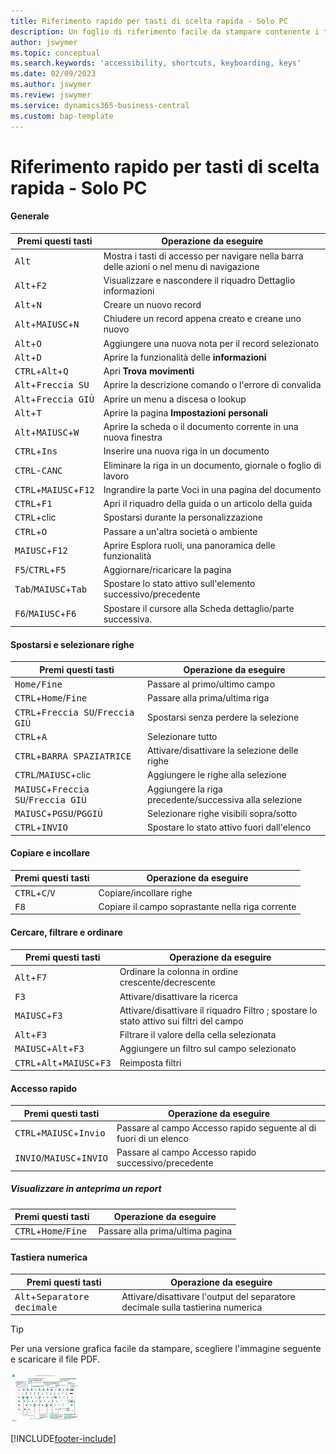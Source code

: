 ```yaml
---
title: Riferimento rapido per tasti di scelta rapida - Solo PC
description: Un foglio di riferimento facile da stampare contenente i tasti di scelta rapida più utilizzati per utenti di PC.
author: jswymer
ms.topic: conceptual
ms.search.keywords: 'accessibility, shortcuts, keyboarding, keys'
ms.date: 02/09/2023
ms.author: jswymer
ms.review: jswymer
ms.service: dynamics365-business-central
ms.custom: bap-template
---
```


# Riferimento rapido per tasti di scelta rapida - Solo PC

#### Generale

|Premi questi tasti|Operazione da eseguire|  
|-|-|
|<kbd>Alt</kbd>|Mostra i tasti di accesso per navigare nella barra delle azioni o nel menu di navigazione|
|<kbd>Alt</kbd>+<kbd>F2</kbd>|Visualizzare e nascondere il riquadro Dettaglio informazioni|
|<kbd>Alt</kbd>+<kbd>N</kbd>|Creare un nuovo record|
|<kbd>Alt</kbd>+<kbd>MAIUSC</kbd>+<kbd>N</kbd>|Chiudere un record appena creato e creane uno nuovo|
|<kbd>Alt</kbd>+<kbd>O</kbd>|Aggiungere una nuova nota per il record selezionato|
|<kbd>Alt</kbd>+<kbd>D</kbd>|Aprire la funzionalità delle **informazioni**|
|<kbd>CTRL</kbd>+<kbd>Alt</kbd>+<kbd>Q</kbd>|Apri **Trova movimenti**|
|<kbd>Alt</kbd>+<kbd>Freccia SU</kbd>|Aprire la descrizione comando o l'errore di convalida|
|<kbd>Alt</kbd>+<kbd>Freccia GIÙ</kbd>|Aprire un menu a discesa o lookup|
|<kbd>Alt</kbd>+<kbd>T</kbd>|Aprire la pagina **Impostazioni personali**|
|<kbd>Alt</kbd>+<kbd>MAIUSC</kbd>+<kbd>W</kbd>|Aprire la scheda o il documento corrente in una nuova finestra|
|<kbd>CTRL</kbd>+<kbd>Ins</kbd>|Inserire una nuova riga in un documento|
|<kbd>CTRL</kbd>-<kbd>CANC</kbd>|Eliminare la riga in un documento, giornale o foglio di lavoro|
|<kbd>CTRL</kbd>+<kbd>MAIUSC</kbd>+<kbd>F12</kbd>|Ingrandire la parte Voci in una pagina del documento|
|<kbd>CTRL</kbd>+<kbd>F1</kbd>|Apri il riquadro della guida o un articolo della guida|
|<kbd>CTRL</kbd>+clic|Spostarsi durante la personalizzazione|
|<kbd>CTRL</kbd>+<kbd>O</kbd>|Passare a un'altra società o ambiente|
|<kbd>MAIUSC</kbd>+<kbd>F12</kbd>|Aprire Esplora ruoli, una panoramica delle funzionalità|
|<kbd>F5</kbd>/<kbd>CTRL</kbd>+<kbd>F5</kbd>|Aggiornare/ricaricare la pagina|
|<kbd>Tab</kbd>/<kbd>MAIUSC</kbd>+<kbd>Tab</kbd>|Spostare lo stato attivo sull'elemento successivo/precedente|
|<kbd>F6</kbd>/<kbd>MAIUSC</kbd>+<kbd>F6</kbd>|Spostare il cursore alla Scheda dettaglio/parte successiva.|

#### Spostarsi e selezionare righe

|Premi questi tasti|Operazione da eseguire|
|-|-|
|<kbd>Home/Fine|Passare al primo/ultimo campo|
|<kbd>CTRL</kbd>+<kbd>Home</kbd>/<kbd>Fine</kbd>|Passare alla prima/ultima riga|
|<kbd>CTRL</kbd>+<kbd>Freccia SU</kbd>/<kbd>Freccia GIÙ</kbd>|Spostarsi senza perdere la selezione|
|<kbd>CTRL</kbd>+<kbd>A</kbd>|Selezionare tutto|
|<kbd>CTRL</kbd>+<kbd>BARRA SPAZIATRICE</kbd>|Attivare/disattivare la selezione delle righe|
|<kbd>CTRL</kbd>/<kbd>MAIUSC</kbd>+clic|Aggiungere le righe alla selezione|
|<kbd>MAIUSC</kbd>+<kbd>Freccia SU</kbd>/<kbd>Freccia GIÙ</kbd>|Aggiungere la riga precedente/successiva alla selezione|
|<kbd>MAIUSC</kbd>+<kbd>PGSU</kbd>/<kbd>PGGIÙ</kbd>|Selezionare righe visibili sopra/sotto|
|<kbd>CTRL</kbd>+<kbd>INVIO</kbd>|Spostare lo stato attivo fuori dall'elenco|

#### Copiare e incollare

|Premi questi tasti|Operazione da eseguire|
|-|-|
|<kbd>CTRL</kbd>+<kbd>C</kbd>/<kbd>V</kbd>|Copiare/incollare righe|
|<kbd>F8</kbd>|Copiare il campo soprastante nella riga corrente|

#### Cercare, filtrare e ordinare

|Premi questi tasti|Operazione da eseguire|
|-|-|
|<kbd>Alt</kbd>+<kbd>F7</kbd>|Ordinare la colonna in ordine crescente/decrescente|
|<kbd>F3</kbd>|Attivare/disattivare la ricerca|
|<kbd>MAIUSC</kbd>+<kbd>F3</kbd>|Attivare/disattivare il riquadro Filtro	; spostare lo stato attivo sui filtri del campo|
|<kbd>Alt</kbd>+<kbd>F3</kbd>|Filtrare il valore della cella selezionata|
|<kbd>MAIUSC</kbd>+<kbd>Alt</kbd>+<kbd>F3</kbd>|Aggiungere un filtro sul campo selezionato|
|<kbd>CTRL</kbd>+<kbd>Alt</kbd>+<kbd>MAIUSC</kbd>+<kbd>F3</kbd>|Reimposta filtri|

#### Accesso rapido

|Premi questi tasti|Operazione da eseguire|
|-|-|
|<kbd>CTRL</kbd>+<kbd>MAIUSC</kbd>+<kbd>Invio</kbd>|Passare al campo Accesso rapido seguente al di fuori di un elenco|
|<kbd>INVIO</kbd>/<kbd>MAIUSC</kbd>+<kbd>INVIO</kbd>|Passare al campo Accesso rapido successivo/precedente|

##### Visualizzare in anteprima un report

|Premi questi tasti|Operazione da eseguire|
|-|-|
|<kbd>CTRL</kbd>+<kbd>Home</kbd>/<kbd>Fine</kbd>|Passare alla prima/ultima pagina|

#### Tastiera numerica

|Premi questi tasti|Operazione da eseguire|  
|-|-|
|<kbd>Alt</kbd>+<kbd>Separatore decimale</kbd>|Attivare/disattivare l'output del separatore decimale sulla tastierina numerica|

> [!TIP]
> Per una versione grafica facile da stampare, scegliere l'immagine seguente e scaricare il file PDF.
>
> [![Icona che apre un PDF.](media/keyboard_shortcut_inline.png)](media/keyboard_shortcuts.pdf)


[!INCLUDE[footer-include](includes/footer-banner.md)]
